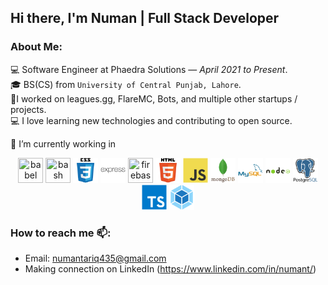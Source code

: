 ## Hi there, I'm Numan | Full Stack Developer

### About Me:
  💻 Software Engineer at Phaedra Solutions — *April 2021 to Present*.  
  🎓 BS(CS) from `University of Central Punjab, Lahore`.  
  👷‍ I worked on leagues.gg, FlareMC, Bots, and multiple other startups / projects.  
  💻 I love learning new technologies and contributing to open source.  
  
🔭 I’m currently working in 

<p align="center">
  <img src="https://www.vectorlogo.zone/logos/babeljs/babeljs-icon.svg" title="babel" width="40" height="40"/> 
  <img src="https://www.vectorlogo.zone/logos/gnu_bash/gnu_bash-icon.svg" title="bash" width="40" height="40"/> 
  <img src="https://raw.githubusercontent.com/devicons/devicon/master/icons/css3/css3-original-wordmark.svg" title="css3" width="40" height="40"/>
   <img src="https://raw.githubusercontent.com/devicons/devicon/master/icons/express/express-original-wordmark.svg" title="express" width="40" height="40"/> 
   <img src="https://www.vectorlogo.zone/logos/firebase/firebase-icon.svg" title="firebase" width="40" height="40"/>
   <img src="https://raw.githubusercontent.com/devicons/devicon/master/icons/html5/html5-original-wordmark.svg" title="html5" width="40" height="40"/> <img <img src="https://raw.githubusercontent.com/devicons/devicon/master/icons/javascript/javascript-original.svg" title="javascript" width="40" height="40"/> 
   <img src="https://raw.githubusercontent.com/devicons/devicon/master/icons/mongodb/mongodb-original-wordmark.svg" title="mongodb" width="40" height="40"/> 
   <img src="https://raw.githubusercontent.com/devicons/devicon/master/icons/mysql/mysql-original-wordmark.svg" title="mysql" width="40" height="40"/> <img src="https://raw.githubusercontent.com/devicons/devicon/master/icons/nodejs/nodejs-original-wordmark.svg" title="nodejs" width="40" height="40"/> 
   <img src="https://raw.githubusercontent.com/devicons/devicon/master/icons/postgresql/postgresql-original-wordmark.svg" title="postgresql" width="40" height="40"/> 
   <img src="https://raw.githubusercontent.com/devicons/devicon/master/icons/typescript/typescript-original.svg" title="typescript" width="40" height="40"/> 
   <img src="https://raw.githubusercontent.com/devicons/devicon/master/icons/webpack/webpack-original.svg" title="webpack" width="40" height="40"/>
   </p>


### How to reach me 📫:
- Email: numantariq435@gmail.com
- Making connection on LinkedIn (https://www.linkedin.com/in/numant/)

<!---
numantariq435/numantariq435 is a ✨ special ✨ repository because its `README.md` (this file) appears on your GitHub profile.
You can click the Preview link to take a look at your changes.
--->
